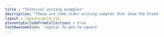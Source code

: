 ```yaml
---
title : "Technical writing examples"
description: "These are some older writing samples that show the breadth of Ed's technical writing experience."
layout : layouts/grid.njk
eleventyExcludeFromCollections : true
FontAwesomeIcon: 'regular fa-pen-to-square'
---
```

